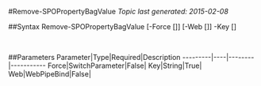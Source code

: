 #Remove-SPOPropertyBagValue
*Topic last generated: 2015-02-08*


##Syntax
    Remove-SPOPropertyBagValue [-Force [<SwitchParameter>]] [-Web [<WebPipeBind>]] -Key [<String>]

&nbsp;

##Parameters
Parameter|Type|Required|Description
---------|----|--------|-----------
Force|SwitchParameter|False|
Key|String|True|
Web|WebPipeBind|False|
